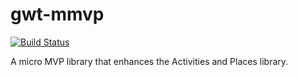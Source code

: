 gwt-mmvp
========

[![Build Status](https://secure.travis-ci.org/realityforge/gwt-mmvp.png?branch=master)](http://travis-ci.org/realityforge/gwt-mmvp)

A micro MVP library that enhances the Activities and Places library.
